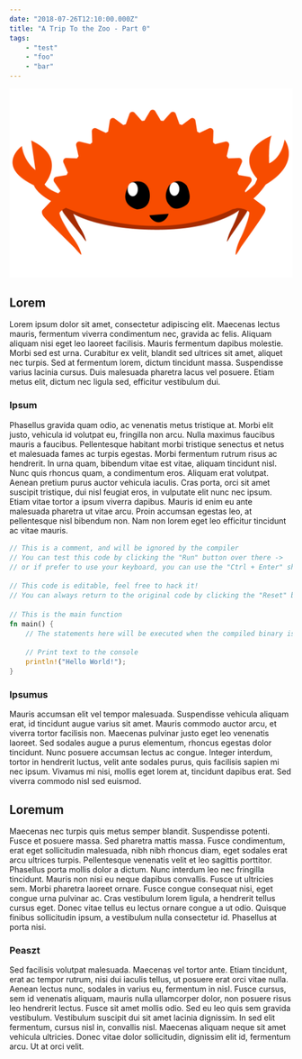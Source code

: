 ```yaml
---
date: "2018-07-26T12:10:00.000Z"
title: "A Trip To the Zoo - Part 0"
tags: 
    - "test"
    - "foo"
    - "bar"
---
```


![Rust crab](rust-crab.png)

## Lorem
Lorem ipsum dolor sit amet, consectetur adipiscing elit. Maecenas lectus mauris, fermentum viverra condimentum nec, gravida ac felis. Aliquam aliquam nisi eget leo laoreet facilisis. Mauris fermentum dapibus molestie. Morbi sed est urna. Curabitur ex velit, blandit sed ultrices sit amet, aliquet nec turpis. Sed at fermentum lorem, dictum tincidunt massa. Suspendisse varius lacinia cursus. Duis malesuada pharetra lacus vel posuere. Etiam metus elit, dictum nec ligula sed, efficitur vestibulum dui.

### Ipsum
Phasellus gravida quam odio, ac venenatis metus tristique at. Morbi elit justo, vehicula id volutpat eu, fringilla non arcu. Nulla maximus faucibus mauris a faucibus. Pellentesque habitant morbi tristique senectus et netus et malesuada fames ac turpis egestas. Morbi fermentum rutrum risus ac hendrerit. In urna quam, bibendum vitae est vitae, aliquam tincidunt nisl. Nunc quis rhoncus quam, a condimentum eros. Aliquam erat volutpat. Aenean pretium purus auctor vehicula iaculis. Cras porta, orci sit amet suscipit tristique, dui nisl feugiat eros, in vulputate elit nunc nec ipsum. Etiam vitae tortor a ipsum viverra dapibus. Mauris id enim eu ante malesuada pharetra ut vitae arcu. Proin accumsan egestas leo, at pellentesque nisl bibendum non. Nam non lorem eget leo efficitur tincidunt ac vitae mauris.

```rust
// This is a comment, and will be ignored by the compiler
// You can test this code by clicking the "Run" button over there ->
// or if prefer to use your keyboard, you can use the "Ctrl + Enter" shortcut

// This code is editable, feel free to hack it!
// You can always return to the original code by clicking the "Reset" button ->

// This is the main function
fn main() {
    // The statements here will be executed when the compiled binary is called

    // Print text to the console
    println!("Hello World!");
}
```

### Ipsumus
Mauris accumsan elit vel tempor malesuada. Suspendisse vehicula aliquam erat, id tincidunt augue varius sit amet. Mauris commodo auctor arcu, et viverra tortor facilisis non. Maecenas pulvinar justo eget leo venenatis laoreet. Sed sodales augue a purus elementum, rhoncus egestas dolor tincidunt. Nunc posuere accumsan lectus ac congue. Integer interdum, tortor in hendrerit luctus, velit ante sodales purus, quis facilisis sapien mi nec ipsum. Vivamus mi nisi, mollis eget lorem at, tincidunt dapibus erat. Sed viverra commodo nisl sed euismod.

## Loremum
Maecenas nec turpis quis metus semper blandit. Suspendisse potenti. Fusce et posuere massa. Sed pharetra mattis massa. Fusce condimentum, erat eget sollicitudin malesuada, nibh nibh rhoncus diam, eget sodales erat arcu ultrices turpis. Pellentesque venenatis velit et leo sagittis porttitor. Phasellus porta mollis dolor a dictum. Nunc interdum leo nec fringilla tincidunt. Mauris non nisi eu neque dapibus convallis. Fusce ut ultricies sem. Morbi pharetra laoreet ornare. Fusce congue consequat nisi, eget congue urna pulvinar ac. Cras vestibulum lorem ligula, a hendrerit tellus cursus eget. Donec vitae tellus eu lectus ornare congue a ut odio. Quisque finibus sollicitudin ipsum, a vestibulum nulla consectetur id. Phasellus at porta nisi.

### Peaszt
Sed facilisis volutpat malesuada. Maecenas vel tortor ante. Etiam tincidunt, erat ac tempor rutrum, nisi dui iaculis tellus, ut posuere erat orci vitae nulla. Aenean lectus nunc, sodales in varius eu, fermentum in nisl. Fusce cursus, sem id venenatis aliquam, mauris nulla ullamcorper dolor, non posuere risus leo hendrerit lectus. Fusce sit amet mollis odio. Sed eu leo quis sem gravida vestibulum. Vestibulum suscipit dui sit amet lacinia dignissim. In sed elit fermentum, cursus nisl in, convallis nisl. Maecenas aliquam neque sit amet vehicula ultricies. Donec vitae dolor sollicitudin, dignissim elit id, fermentum arcu. Ut at orci velit.
